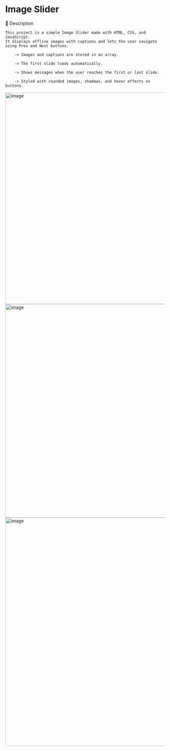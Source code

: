 # Image Slider
📌 Description

    This project is a simple Image Slider made with HTML, CSS, and JavaScript.
    It displays offline images with captions and lets the user navigate using Prev and Next buttons.

        -> Images and captions are stored in an array.

        -> The first slide loads automatically.

        -> Shows messages when the user reaches the first or last slide.

        -> Styled with rounded images, shadows, and hover effects on buttons.


<img width="771" height="669" alt="image" src="https://github.com/user-attachments/assets/92d16bcc-a871-4276-9add-e7d24a0b20e2" />
<img width="724" height="675" alt="image" src="https://github.com/user-attachments/assets/227e8648-d516-488b-bd1e-68b46c3a2cc0" />
<img width="785" height="722" alt="image" src="https://github.com/user-attachments/assets/954aa2ee-02d0-4cbf-9696-f4b719821565" />
